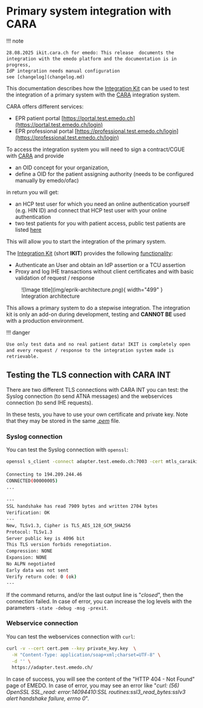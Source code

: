 # Primary system integration with CARA

!!! note

    28.08.2025 ikit.cara.ch for emedo: This release  documents the integration with the emedo platform and the documentation is in progress, 
    IdP integration needs manual configuration
    see [changelog](changelog.md)


This documentation describes how the [Integration Kit](https://ikit.cara.ch/dep/) can be used to test
the integration of a primary system with the [CARA](https://www.cara.ch/) integration system.

CARA offers different services:

- EPR patient portal [https://portal.test.emedo.ch](https://portal.test.emedo.ch/login)
- EPR professional portal [https://professional.test.emedo.ch/login](https://professional.test.emedo.ch/login)

To access the integration system you will need to sign a contract/CGUE with [CARA](https://www.cara.ch/) and provide

- an OID concept for your organization,
- define a OID for the patient assigning authority (needs to be configured manually by emedo/ofac)

in return you will get:

- an HCP test user for which you need an online authentication yourself (e.g. HIN ID) and connect that HCP test user
  with your online authentication
- two test patients for you with patient access, public test patients are listed [here](testpatients.md)

This will allow you to start the integration of the primary system.

The [Integration Kit](https://ikit.cara.ch/dep/) (short **IKIT**) provides the
following [functionality](usecases.md):

- Authenticate an User and obtain an IdP assertion or a TCU assertion
- Proxy and log IHE transactions without client certificates and with basic validation of request / response

<figure markdown>
  ![Image title](img/eprik-architecture.png){ width="499" }
  <figcaption>Integration architecture</figcaption>
</figure>

This allows a primary system to do a stepwise integration. The integration kit is only
an add-on during development, testing and **CANNOT BE** used with a production environment.

!!! danger

    Use only test data and no real patient data! IKIT is completely open 
    and every request / response to the integration system made is retrievable.

## Testing the TLS connection with CARA INT

There are two different TLS connections with CARA INT you can test: the Syslog connection (to send ATNA messages) 
and the webservices connection (to send IHE requests).

In these tests, you have to use your own certificate and private key.
Note that they may be stored in the same _[.pem](https://en.wikipedia.org/wiki/Privacy-Enhanced_Mail)_ file.

### Syslog connection

You can test the Syslog connection with `openssl`:
```bash
openssl s_client -connect adapter.test.emedo.ch:7003 -cert mtls_caraikit_int.cer -key mtls_caraikit_int.key

Connecting to 194.209.244.46
CONNECTED(00000005)
... 

---
SSL handshake has read 7909 bytes and written 2704 bytes
Verification: OK
---
New, TLSv1.3, Cipher is TLS_AES_128_GCM_SHA256
Protocol: TLSv1.3
Server public key is 4096 bit
This TLS version forbids renegotiation.
Compression: NONE
Expansion: NONE
No ALPN negotiated
Early data was not sent
Verify return code: 0 (ok)
---

```


If the command returns, and/or the last output line is "_closed_", then the connection failed.
In case of error, you can increase the log levels with the parameters `-state -debug -msg -prexit`.

### Webservice connection

You can test the webservices connection with `curl`:
```bash
curl -v --cert cert.pem --key private_key.key  \
  -H "Content-Type: application/soap+xml;charset=UTF-8" \
  -d '' \
  https://adapter.test.emedo.ch/
```

In case of success, you will see the content of the "HTTP 404 - Not Found" page of EMEDO.
In case of error, you may see an error like "_curl: (56) OpenSSL SSL_read: error:14094410:SSL 
routines:ssl3_read_bytes:sslv3 alert handshake failure, errno 0_".
